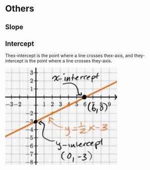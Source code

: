 # Others

## Slope

## Intercept

Thex-intercept is the point where a line crosses thex-axis, and they-intercept is the point where a line crosses they-axis.

![image](../../media/algebra-Others-image1.jpg)
